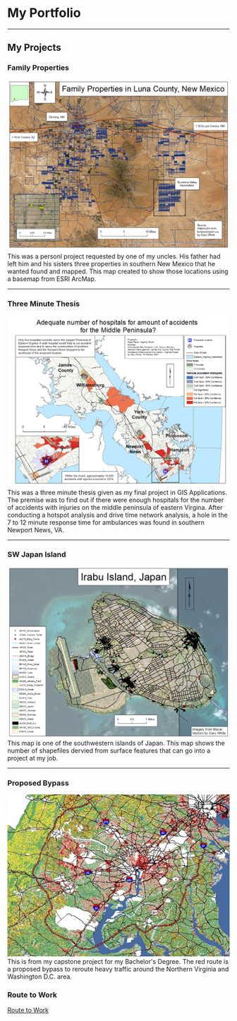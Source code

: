 # My Portfolio

---

## My Projects 

### Family Properties
<img src="images/Family Properties.png?raw=true"/>
This was a personl project requested by one of my uncles. His father had left him and his sisters three properties in southern New Mexico that he wanted found and mapped. This map 
created to show those locations using a basemap from ESRI ArcMap. 

---

### Three Minute Thesis
<img src="images/Three Minute Thesis.png?raw=true"/>
This was a three minute thesis given as my final project in GIS Applications. The premise was to find out if there were enough hospitals for the number of accidents with injuries 
on the middle peninsula of eastern Virgina. After conducting a hotspot analysis and drive time network analysis, a hole in the 7 to 12 minute response time for ambulances was 
found in southern Newport News, VA.

---

### SW Japan Island
<img src="images/Japan_Islands.png?raw=true"/>
This map is one of the southwestern islands of Japan. This map shows the number of shapefiles dervied from surface features that can go into a project at my job. 

---

### Proposed Bypass
<img src="images/new bypass.jpg?raw=true"/>
This is from my capstone project for my Bachelor's Degree. The red route is a proposed bypass to reroute heavy traffic around the Northern Virginia and Washington D.C. area.

### Route to Work
[Route to Work](https://arcg.is/1qXGDO)
